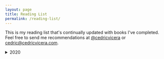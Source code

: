 ```yaml
---
layout: page
title: Reading List
permalink: /reading-list/
---
```

This is my reading list that's continually updated with books I've completed. Feel free to send me recommendations at [@cedricvicera](https://twitter.com/cedricvicera) or [cedric@cedricvicera.com](mailto:cedric@cedricvicera.com).

<details>
<summary>2020</summary>
<section id="categories" markdown="1">
1. *The Burnout Society* ∙ Byung-Chul Han
2. *Dialogues on Ethical Vegetarianism* ∙ Michael Huemer
3. *American Psycho* ∙ Bret Easton Ellis
4. *Science Since Babylon* ∙ Derek de Solla Price
5. *The Latinos of Asia: How Filipino Americans Break the Rules of Race* ∙ Anthony Christian Ocampo
6. *Average is Over: Powering America Beyond the Age of the Great Stagnation* ∙ Tyler Cowen
7. *The Physics of Wall Street: A Brief History of Predicting the Unpredictable* ∙ James Owen Weatherall
8. *Good Work If You Can Get It: How to Succeed in Academia* ∙ Jason Brennan
9. *The American Challenge* ∙ Jean-Jacques Servan-Schreiber
10. *Why Not Capitalism?* ∙ Jason Brennan
11. *The Misinformation Age: How False Beliefs Spread* ∙ Cailin O'Connor & James Owen Weatherall
12. *Has the West Lost It?: A Provocation* ∙ Kishore Mahbubani
13. *Every Love Story Is a Ghost Story: A Life of David Foster Wallace* ∙ D. T. Max
14. *Hillbilly Elegy: A Memoir of a Family and Culture in Crisis* ∙ J. D. Vance
15. *The Decadent Society: How We Became the Victims of Our Own Success* ∙ Ross Douthat
16. *Uncanny Valley: A Memoir* ∙ Anna Wiener
17. *So Good They Can't Ignore You: Why Skills Trump Passion in the Quest for Work You Love* ∙ Cal Newport
18. *Cracks in the Ivory Tower: The Moral Mess of Higher Education* ∙ Jason Brennan & Phillip Magness
19. *Based Deleuze: The Reactionary Leftism of Gilles Deleuze* ∙ Justin Murphy
20. *The New Right: A Journey to the Fringe of American Politics* ∙ Michael Malice
</section>
</details>
